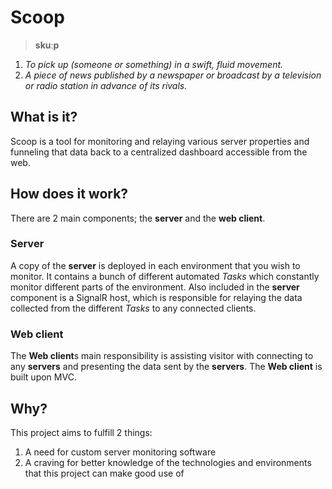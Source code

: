 # Scoop
> **skuːp**
1. _To pick up (someone or something) in a swift, fluid movement._
2. _A piece of news published by a newspaper or broadcast by a television or radio station in advance of its rivals._

## What is it?
Scoop is a tool for monitoring and relaying various server properties and funneling that data back to a centralized dashboard accessible from the web.

## How does it work?
There are 2 main components; the **server** and the **web client**.

### Server
A copy of the **server** is deployed in each environment that you wish to monitor. It contains a bunch of different automated _Tasks_ which constantly monitor different parts of the environment.
Also included in the **server** component is a SignalR host, which is responsible for relaying the data collected from the different _Tasks_ to any connected clients.

### Web client
The **Web client**s main responsibility is assisting visitor with connecting to any **servers** and presenting the data sent by the **servers**.
The **Web client** is built upon MVC.

## Why?
This project aims to fulfill 2 things:
1. A need for custom server monitoring software
2. A craving for better knowledge of the technologies and environments that this project can make good use of
